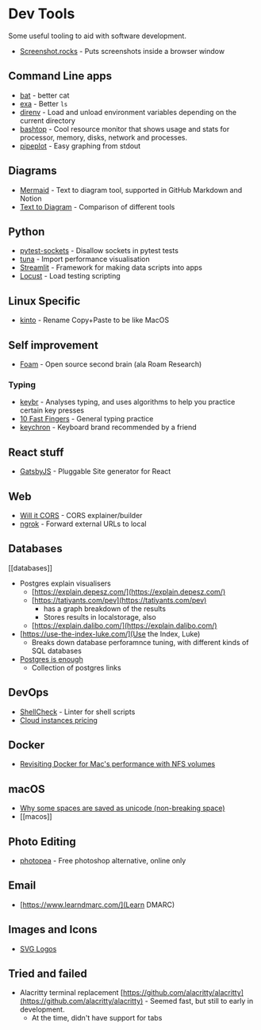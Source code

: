 # Dev Tools

Some useful tooling to aid with software development.

- [Screenshot.rocks](https://screenshot.rocks/) - Puts screenshots inside a browser window

## Command Line apps

- [bat](https://github.com/sharkdp/bat) - better cat
- [exa](https://github.com/ogham/exa) - Better `ls`
- [direnv](https://direnv.net/) - Load and unload environment variables depending on the current directory
- [bashtop](https://github.com/aristocratos/bpytop#installation) - Cool resource monitor that shows usage and stats for processor, memory, disks, network and processes.
- [pipeplot](https://pypi.org/project/pipeplot/) - Easy graphing from stdout

## Diagrams

- [Mermaid](https://mermaid.live/) - Text to diagram tool, supported in GitHub Markdown and Notion
- [Text to Diagram](https://text-to-diagram.com/) - Comparison of different tools

## Python
- [pytest-sockets](https://pypi.org/project/pytest-socket/) - Disallow sockets in pytest tests
- [tuna](https://github.com/nschloe/tuna) - Import performance visualisation
- [Streamlit](https://streamlit.io/ ) - Framework for making data scripts into apps
- [Locust](https://locust.io/) - Load testing scripting

## Linux Specific

- [kinto](https://github.com/rbreaves/kinto) - Rename Copy+Paste to be like MacOS

## Self improvement

- [Foam](https://foambubble.github.io/foam/) - Open source second brain (ala Roam Research)

### Typing

- [keybr](https://www.keybr.com/) - Analyses typing, and uses algorithms to help you practice certain key presses
- [10 Fast Fingers](https://10fastfingers.com/typing-test/english) - General typing practice
- [keychron](https://www.keychron.com/products/keychron-k2-wireless-mechanical-keyboard) - Keyboard brand recommended by a friend

## React stuff

- [GatsbyJS](https://www.gatsbyjs.com/) - Pluggable Site generator for React

## Web

- [Will it CORS](https://httptoolkit.tech/will-it-cors/) - CORS explainer/builder
- [ngrok](https://ngrok.com/) - Forward external URLs to local

## Databases

[[databases]]

- Postgres explain visualisers
  - [https://explain.depesz.com/](https://explain.depesz.com/)
  - [https://tatiyants.com/pev](https://tatiyants.com/pev)
    - has a graph breakdown of the results
    - Stores results in localstorage, also
  - [https://explain.dalibo.com/](https://explain.dalibo.com/)
- [https://use-the-index-luke.com/](Use the Index, Luke) 
  - Breaks down database perforamnce tuning, with different kinds of SQL databases
- [Postgres is enough](https://gist.github.com/cpursley/c8fb81fe8a7e5df038158bdfe0f06dbb)
  - Collection of postgres links

## DevOps

- [ShellCheck](https://www.shellcheck.net/) - Linter for shell scripts
- [Cloud instances pricing](https://cloud-instances.info/index.html)
## Docker

- [Revisiting Docker for Mac's performance with NFS volumes](https://www.jeffgeerling.com/blog/2020/revisiting-docker-macs-performance-nfs-volumes)

## macOS

- [Why some spaces are saved as unicode (non-breaking space)](https://stackoverflow.com/a/58854106/818739)
- [[macos]]

## Photo Editing
- [photopea](https://www.photopea.com) - Free photoshop alternative, online only

## Email

- [https://www.learndmarc.com/](Learn DMARC)

## Images and Icons

 - [SVG Logos](https://svgl.app/)

## Tried and failed

- Alacritty terminal replacement [https://github.com/alacritty/alacritty](https://github.com/alacritty/alacritty) - Seemed fast, but still to early in development.
  - At the time, didn't have support for tabs

